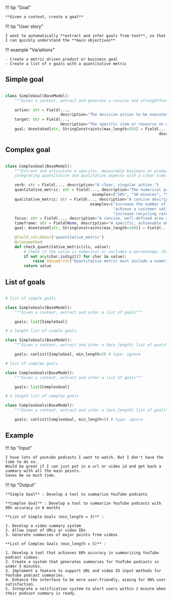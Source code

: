 !!! tip "Goal"

    **Given a context, create a goal**

!!! tip "User story"

    I want to automatically **extract and infer goals from text**, so that I can quickly understand the **main objectives**

!!! example "Variations"

    - Create a metric driven product or business goal
    - Create a list of n goals with a quantitative metric

## Simple goal

```python

class SimpleGoal(BaseModel):
    """Given a context, extract and generate a concise and straightforward main goal based on a specified action and target."""

    action: str = Field(...,
                        description="The decisive action to be executed, using strong and directive verbs")
    target: str = Field(...,
                        description="The specific item or resource on which the action is to be performed, described in simple language.")
    goal: Annotated[str, StringConstraints(max_length=50)] = Field(...,
                                                                   description="A concise, imperative sentence that combines the action and the target into a clear, understandable main goal.")
```

## Complex goal

```python

class ComplexGoal(BaseModel):
    """Extract and articulate a specific, measurable business or product goal from a given context,
    integrating quantitative and qualitative aspects with a clear timeframe."""

    verb: str = Field(..., description="A clear, singular action.")
    quantitative_metric: str = Field(..., description="The numerical part of the goal, expressed as either a number or a percentage.",
                                      examples=["20%", "30 minutes", "90%", "5 additional metropolitan areas", "3-5"])
    qualitative_metric: str = Field(..., description="A concise description of what the goal targets, without the numeric component.",
                                     examples=["increase the number of bookings", "reduce average wait time for pickups",
                                               "achieve a customer satisfaction rate", "expand service",
                                               "increase recycling rate of collected rubbish"])
    focus: str = Field(..., description="A concise, well-defined area of impact.")
    timeframe: str = Field(None, description="A specific, achievable deadline, optional.")
    goal: Annotated[str, StringConstraints(max_length=100)] = Field(..., description="A succinct, declarative sentence that integrates the verb, quantitative and qualitative metrics, focus, and timeframe, ensuring to include a specific number or percentage.")

    @field_validator('quantitative_metric')
    @classmethod
    def check_quantitative_metric(cls, value):
        # Check if the value is numerical or includes a percentage; this is a simple check and may need more sophisticated validation depending on requirements.
        if not any(char.isdigit() for char in value):
            raise ValueError("Quantitative metric must include a numeric value or percentage.")
        return value


```

## List of goals

```python

# list of simple goals

class SimpleGoals(BaseModel):
    """Given a context, extract and infer a list of goals"""

    goals: list[SimpleGoal]

# n length list of simple goals

class SimpleGoals(BaseModel):
    """Given a context, extract and infer a {min_length} list of goals"""

    goals: conlist(SimpleGoal, min_length=5) # type: ignore

# list of complex goals

class ComplexGoals(BaseModel):
    """Given a context, extract and infer a list of goals"""

    goals: list[ComplexGoal]

# n length list of complex goals

class ComplexGoals(BaseModel):
    """Given a context, extract and infer a {min_length} list of goals"""

    goals: conlist(ComplexGoal, min_length=5) # type: ignore

```

## Example

!!! tip "Input"

    I have lots of youtube podcasts I want to watch. But I don't have the time to do so.
    Would be great if I can just put in a url or video id and get back a summary with all the main points.
    Saves me so much time.

!!! tip "Output"

    **Simple Goal** : Develop a tool to summarize YouTube podcasts

    **Complex Goal** : Develop a tool to summarize YouTube podcasts with 90% accuracy in 6 months

    **List of Simple Goals (min_length = 3)** :

    1. Develop a video summary system
    2. Allow input of URLs or video IDs
    3. Generate summaries of major points from videos

    **List of Complex Goals (min_length = 5)** :

    1. Develop a tool that achieves 80% accuracy in summarizing YouTube podcast videos.
    2. Create a system that generates summaries for YouTube podcasts in under 5 minutes.
    3. Implement a feature to support URL and video ID input methods for YouTube podcast summaries.
    4. Enhance the interface to be more user-friendly, aiming for 90% user satisfaction.
    5. Integrate a notification system to alert users within 1 minute when their podcast summary is ready.
